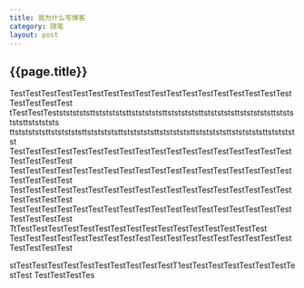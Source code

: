 ```yaml
---
title: 我为什么写博客
category: 随笔
layout: post
---
```

<h2>{{page.title}}</h2>
<p>
TestTestTestTestTestTestTestTestTestTestTestTestTestTestTestTestTestTestTestTestTestTest
tTestTestTeststststststtstststststtstststststtstststststtstststststtstststststtstststststtststststs
ttstststststtstststststtstststststtstststststtstststststtstststststtstststststtststststst
TestTestTestTestTestTestTestTestTestTestTestTestTestTestTestTestTestTestTestTestTestTest
TestTestTestTestTestTestTestTestTestTestTestTestTestTestTestTestTestTestTestTestTestTest
TestTestTestTestTestTestTestTestTestTestTestTestTestTestTestTestTestTestTestTestTestTest
TestTestTestTestTestTestTestTestTestTestTestTestTestTestTestTestTestTestTestTestTestTest
TtTestTestTestTestTestTestTestTestTestTestTestTestTestTestTestTest
TestTestTestTestTestTestTestTestTestTestTestTestTestTestTestTestTestTestTestTestTestTest


stTestTestTestTestTestTestTestTestTestTestT1estTestTestTestTestTestTestTestTest
TestTestTestTes
